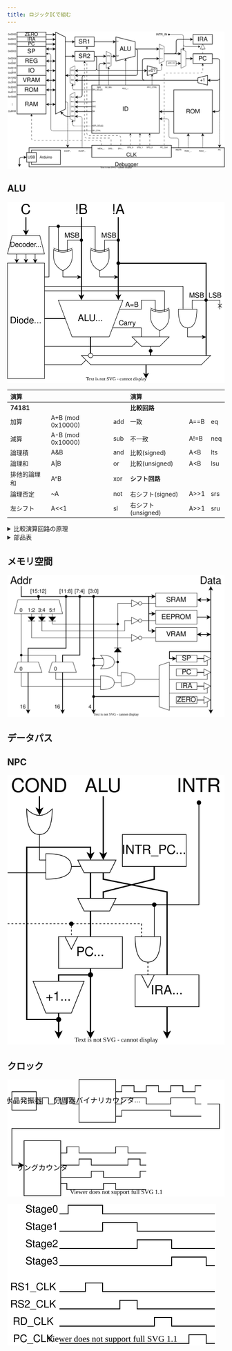 ```yaml
---
title: ロジックICで組む
---
```


![](../1_Architecture/img/arch.dio.svg)

## ALU

![](img/circuit_ALU.dio.svg)

| 演算         |                   |     | 演算               |      |     |
| :----------- | :---------------- | --- | :----------------- | :--- | --- |
| **74181**    |                   |     | **比較回路**       |      |     |
| 加算         | A+B (mod 0x10000) | add | 一致               | A==B | eq  |
| 減算         | A-B (mod 0x10000) | sub | 不一致             | A!=B | neq |
| 論理積       | A&B               | and | 比較(signed)       | A<B  | lts |
| 論理和       | A\|B              | or  | 比較(unsigned)     | A<B  | lsu |
| 排他的論理和 | A^B               | xor | **シフト回路**     |      |     |
| 論理否定     | ~A                | not | 右シフト(signed)   | A>>1 | srs |
| 左シフト     | A<<1              | sl  | 右シフト(unsigned) | A>>1 | sru |

<details>
  <summary>比較演算回路の原理</summary>
  
　真偽値は`0xffff`が`true`、`0x0000`が`false`です。

#### 一致/不一致

　74181には `A=B` 出力があります。これと制御信号を XOR して eq A B / neq A B を計算し、16bitに広げてbool型に変換します。

#### 大小比較

　比較には74181の減算を使います。まず、4bitの符号なし整数の減算 $A-B$ を考えます。ビット反転して1を足すと負の数になる ($10000-X=\bar{X}+1$) ことを利用して計算します。

$$
A-B=A+(10000-B)-10000=A+\bar{B}+1-10000
$$

　減算器は実際には加算 $A+\bar{B}+1$ を計算します。キャリー出力は結果が10000以上であることを表しています。つまり、減算器のキャリーフラグが立っているとき、

$$
A+\bar{B}+1=A-B+10000 \geq 10000 \Rightarrow A \geq B
$$

| 74181     | A<B | A=B | A>B |
| --------- | --- | --- | --- |
| **Carry** | 0   | 1   | 1   |
| **A=B**   | 0   | 1   | 0   |

　符号つき整数の場合、符号ビットを反転してから同じことをやれば比較ができます。「符号ビットを反転し符号なし整数として解釈する」という操作は、大小関係を保存するからです。

</details>

<details>
<summary>部品表</summary>

| BOM                |                              | #   |
| ------------------ | ---------------------------- | --- |
| ALU                | [74HC181](./doc/74HC181.pdf) | 4   |
| Carry              | [74HC182](./doc/74HC182.pdf) | 1   |
| XOR                | [74HC86](./doc/74HC86.pdf)   | 1   |
| Decoder            | [74HC138](./doc/74HC138.pdf) | 2   |
| 3 State Buffer     | [74HC541](./doc/74HC540.pdf) | 4   |
| 3 State Buffer Inv | [74HC540](./doc/74HC540.pdf) | 2   |
| AND                |                              | 1   |
| NAND (1bit MUX)    |                              | 1   |

</details>

## メモリ空間

![](img/circuit_mem.dio.svg)

## データパス

## NPC

![](img/circuit_npc.dio.svg)

## クロック

![](img/clk_circuit.dio.svg)

![](img/clk_timing.dio.svg)
